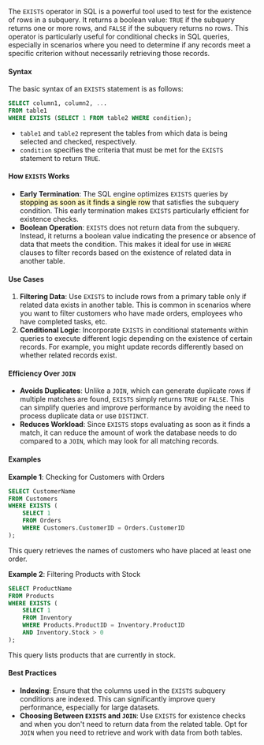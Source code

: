 The `EXISTS` operator in SQL is a powerful tool used to test for the existence of rows in a subquery. It returns a boolean value: `TRUE` if the subquery returns one or more rows, and `FALSE` if the subquery returns no rows. This operator is particularly useful for conditional checks in SQL queries, especially in scenarios where you need to determine if any records meet a specific criterion without necessarily retrieving those records.

#### Syntax

The basic syntax of an `EXISTS` statement is as follows:

```sql
SELECT column1, column2, ...
FROM table1
WHERE EXISTS (SELECT 1 FROM table2 WHERE condition);
```

- `table1` and `table2` represent the tables from which data is being selected and checked, respectively.
- `condition` specifies the criteria that must be met for the `EXISTS` statement to return `TRUE`.

#### How `EXISTS` Works

- **Early Termination**: The SQL engine optimizes `EXISTS` queries by <mark style="background: #FFF3A3A6;">stopping as soon as it finds a single row</mark> that satisfies the subquery condition. This early termination makes `EXISTS` particularly efficient for existence checks.
- **Boolean Operation**: `EXISTS` does not return data from the subquery. Instead, it returns a boolean value indicating the presence or absence of data that meets the condition. This makes it ideal for use in `WHERE` clauses to filter records based on the existence of related data in another table.

#### Use Cases

1. **Filtering Data**: Use `EXISTS` to include rows from a primary table only if related data exists in another table. This is common in scenarios where you want to filter customers who have made orders, employees who have completed tasks, etc.
2. **Conditional Logic**: Incorporate `EXISTS` in conditional statements within queries to execute different logic depending on the existence of certain records. For example, you might update records differently based on whether related records exist.

#### Efficiency Over `JOIN`

- **Avoids Duplicates**: Unlike a `JOIN`, which can generate duplicate rows if multiple matches are found, `EXISTS` simply returns `TRUE` or `FALSE`. This can simplify queries and improve performance by avoiding the need to process duplicate data or use `DISTINCT`.
- **Reduces Workload**: Since `EXISTS` stops evaluating as soon as it finds a match, it can reduce the amount of work the database needs to do compared to a `JOIN`, which may look for all matching records.

#### Examples

**Example 1**: Checking for Customers with Orders

```sql
SELECT CustomerName
FROM Customers
WHERE EXISTS (
    SELECT 1
    FROM Orders
    WHERE Customers.CustomerID = Orders.CustomerID
);
```
This query retrieves the names of customers who have placed at least one order.

**Example 2**: Filtering Products with Stock

```sql
SELECT ProductName
FROM Products
WHERE EXISTS (
    SELECT 1
    FROM Inventory
    WHERE Products.ProductID = Inventory.ProductID
    AND Inventory.Stock > 0
);
```
This query lists products that are currently in stock.

#### Best Practices

- **Indexing**: Ensure that the columns used in the `EXISTS` subquery conditions are indexed. This can significantly improve query performance, especially for large datasets.
- **Choosing Between `EXISTS` and `JOIN`**: Use `EXISTS` for existence checks and when you don't need to return data from the related table. Opt for `JOIN` when you need to retrieve and work with data from both tables.

